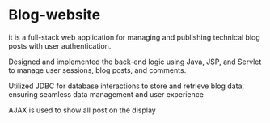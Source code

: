 # Blog-website

it is a full-stack web application for managing and publishing technical blog posts with user authentication.

Designed and implemented the back-end logic using Java, JSP, and Servlet to manage user sessions, blog posts, and
comments.

Utilized JDBC for database interactions to store and retrieve blog data, ensuring seamless data management and user
experience

AJAX is used to show all post on the display
